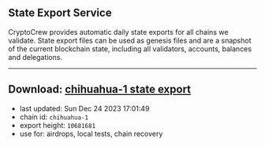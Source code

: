 ## State Export Service
CryptoCrew provides automatic daily state exports for all chains we validate. State export files can be used as genesis files and are a snapshot of the current blockchain state, including all validators, accounts, balances and delegations.

---
**Download: [chihuahua-1 state export](https://dl.ccvalidators.com/SERVICE/chihuahua/chihuahua-1_export_10681681.json)**
---

- last updated: Sun Dec 24 2023 17:01:49
- chain id: `chihuahua-1`
- export height: `10681681`
- use for: airdrops, local tests, chain recovery
